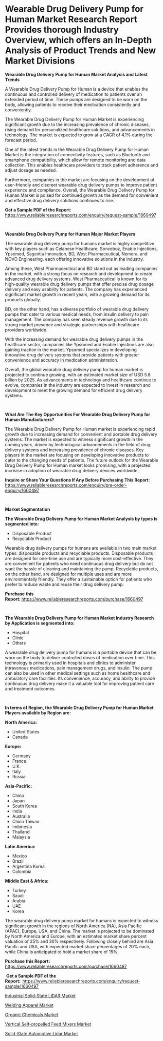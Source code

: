 <p><h1>Wearable Drug Delivery Pump for Human Market Research Report Provides thorough Industry Overview, which offers an In-Depth Analysis of Product Trends and New Market Divisions</h1></p><p><strong>Wearable Drug Delivery Pump for Human Market Analysis and Latest Trends</strong></p>
<p><p>A Wearable Drug Delivery Pump for Human is a device that enables the continuous and controlled delivery of medication to patients over an extended period of time. These pumps are designed to be worn on the body, allowing patients to receive their medication consistently and conveniently.</p><p>The Wearable Drug Delivery Pump for Human Market is experiencing significant growth due to the increasing prevalence of chronic diseases, rising demand for personalized healthcare solutions, and advancements in technology. The market is expected to grow at a CAGR of 4.1% during the forecast period.</p><p>One of the latest trends in the Wearable Drug Delivery Pump for Human Market is the integration of connectivity features, such as Bluetooth and smartphone compatibility, which allow for remote monitoring and data collection. This enables healthcare providers to track patient adherence and adjust dosage as needed.</p><p>Furthermore, companies in the market are focusing on the development of user-friendly and discreet wearable drug delivery pumps to improve patient experience and compliance. Overall, the Wearable Drug Delivery Pump for Human Market is poised for continued growth as the demand for convenient and effective drug delivery solutions continues to rise.</p></p>
<p><strong>Get a Sample PDF of the Report:&nbsp;</strong> <a href="https://www.reliableresearchreports.com/enquiry/request-sample/1660497">https://www.reliableresearchreports.com/enquiry/request-sample/1660497</a></p>
<p>&nbsp;</p>
<p><strong>Wearable Drug Delivery Pump for Human Major Market Players</strong></p>
<p><p>The wearable drug delivery pump for humans market is highly competitive with key players such as Celanese Healthcare, Sonceboz, Enable Injections, Ypsomed, Sagentia Innovation, BD, West Pharmaceutical, Nemera, and NOVO Engineering, each offering innovative solutions in the industry.</p><p>Among these, West Pharmaceutical and BD stand out as leading companies in the market, with a strong focus on research and development to create advanced drug delivery systems. West Pharmaceutical is known for its high-quality wearable drug delivery pumps that offer precise drug dosage delivery and easy usability for patients. The company has experienced significant market growth in recent years, with a growing demand for its products globally.</p><p>BD, on the other hand, has a diverse portfolio of wearable drug delivery pumps that cater to various medical needs, from insulin delivery to pain management. The company has seen steady revenue growth due to its strong market presence and strategic partnerships with healthcare providers worldwide.</p><p>With the increasing demand for wearable drug delivery pumps in the healthcare sector, companies like Ypsomed and Enable Injections are also gaining traction in the market. Ypsomed specializes in developing innovative drug delivery systems that provide patients with greater convenience and accuracy in medication administration.</p><p>Overall, the global wearable drug delivery pump for human market is projected to continue growing, with an estimated market size of USD 5.6 billion by 2025. As advancements in technology and healthcare continue to evolve, companies in the industry are expected to invest in research and development to meet the growing demand for efficient drug delivery systems.</p></p>
<p>&nbsp;</p>
<p><strong>What Are The Key Opportunities For Wearable Drug Delivery Pump for Human Manufacturers?</strong></p>
<p><p>The Wearable Drug Delivery Pump for Human market is experiencing rapid growth due to increasing demand for convenient and portable drug delivery systems. The market is expected to witness significant growth in the coming years, driven by technological advancements in the field of drug delivery systems and increasing prevalence of chronic diseases. Key players in the market are focusing on developing innovative products to cater to the changing needs of patients. The future outlook for the Wearable Drug Delivery Pump for Human market looks promising, with a projected increase in adoption of wearable drug delivery devices worldwide.</p></p>
<p><strong>Inquire or Share Your Questions If Any Before Purchasing This Report:</strong> <a href="https://www.reliableresearchreports.com/enquiry/pre-order-enquiry/1660497">https://www.reliableresearchreports.com/enquiry/pre-order-enquiry/1660497</a></p>
<p>&nbsp;</p>
<p><strong>Market Segmentation</strong></p>
<p><strong>The Wearable Drug Delivery Pump for Human Market Analysis by types is segmented into:</strong></p>
<p><ul><li>Disposable Product</li><li>Recyclable Product</li></ul></p>
<p><p>Wearable drug delivery pumps for humans are available in two main market types: disposable products and recyclable products. Disposable products are designed for one-time use and are typically more cost-effective. They are convenient for patients who need continuous drug delivery but do not want the hassle of cleaning and maintaining the pump. Recyclable products, on the other hand, are designed for multiple uses and are more environmentally friendly. They offer a sustainable option for patients who prefer to reduce waste and reuse their drug delivery pump.</p></p>
<p><strong>Purchase this Report:&nbsp;</strong><a href="https://www.reliableresearchreports.com/purchase/1660497">https://www.reliableresearchreports.com/purchase/1660497</a></p>
<p>&nbsp;</p>
<p><strong>The Wearable Drug Delivery Pump for Human Market Industry Research by Application is segmented into:</strong></p>
<p><ul><li>Hospital</li><li>Clinic</li><li>Others</li></ul></p>
<p><p>A wearable drug delivery pump for humans is a portable device that can be worn on the body to deliver controlled doses of medication over time. This technology is primarily used in hospitals and clinics to administer intravenous medications, pain management drugs, and insulin. The pump can also be used in other medical settings such as home healthcare and ambulatory care facilities. Its convenience, accuracy, and ability to provide continuous drug delivery make it a valuable tool for improving patient care and treatment outcomes.</p></p>
<p>&nbsp;</p>
<p><strong>In terms of Region, the Wearable Drug Delivery Pump for Human Market Players available by Region are:</strong></p>
<p>
    <p> <strong> North America: </strong>
        <ul>
            <li>United States</li>
            <li>Canada</li>
        </ul>
        </p> 
    <p> <strong> Europe: </strong>
        <ul>
            <li>Germany</li>
            <li>France</li>
            <li>U.K.</li>
            <li>Italy</li>
            <li>Russia</li>
        </ul>
        </p> 
    <p> <strong> Asia-Pacific: </strong>
        <ul>
            <li>China</li>
            <li>Japan</li>
            <li>South Korea</li>
            <li>India</li>
            <li>Australia</li>
            <li>China Taiwan</li>
            <li>Indonesia</li>
            <li>Thailand</li>
            <li>Malaysia</li>
        </ul>
        </p> 
    <p> <strong> Latin America: </strong>
        <ul>
            <li>Mexico</li>
            <li>Brazil</li>
            <li>Argentina Korea</li>
            <li>Colombia</li>
        </ul>
        </p> 
    <p> <strong> Middle East & Africa: </strong>
        <ul>
            <li>Turkey</li>
            <li>Saudi</li>
            <li>Arabia</li>
            <li>UAE</li>
            <li>Korea</li>
        </ul>
    </p>
    </p>
<p><p>The wearable drug delivery pump market for humans is expected to witness significant growth in the regions of North America (NA), Asia Pacific (APAC), Europe, USA, and China. The market is projected to be dominated by North America and Europe, with an estimated market share percent valuation of 35% and 30% respectively. Following closely behind are Asia Pacific and USA, with expected market share percentages of 20% each, while China is anticipated to hold a market share of 15%.</p></p>
<p><strong>Purchase this Report: </strong><a href="https://www.reliableresearchreports.com/purchase/1660497">https://www.reliableresearchreports.com/purchase/1660497</a></p>
<p>&nbsp;<strong>Get a Sample PDF of the Report:&nbsp;&nbsp;</strong><a href="https://www.reliableresearchreports.com/enquiry/request-sample/1660497">https://www.reliableresearchreports.com/enquiry/request-sample/1660497</a></p>
<p><strong></strong></p>
<p><p><a href="https://github.com/shotows/Market-Research-Report-List-1/blob/main/industrial-solid-state-lidar-market.md">Industrial Solid-State LiDAR Market</a></p><p><a href="https://view.publitas.com/reportprime-1/welding-apparel-market-growth-market-trends-covid-19-impact-and-forecasts-for-period-from-2024-2031/">Welding Apparel Market</a></p><p><a href="https://view.publitas.com/reportprime-1/organic-chemicals-market-research-report-the-key-to-successful-business-strategy-forecasted-for-period-from-2024-2031/">Organic Chemicals Market</a></p><p><a href="https://unruly-ladybug-44b.notion.site/Vertical-Self-propelled-Feed-Mixers-Market-Insights-Market-Players-and-Forecast-Till-2031-e7972c7ce0d24030a759f9825699a35d">Vertical Self-propelled Feed Mixers Market</a></p><p><a href="https://github.com/Sinjinluong3e0awx2m195k76/Market-Research-Report-List-1/blob/main/solid-state-automotive-lidar-market.md">Solid-State Automotive Lidar Market</a></p></p>